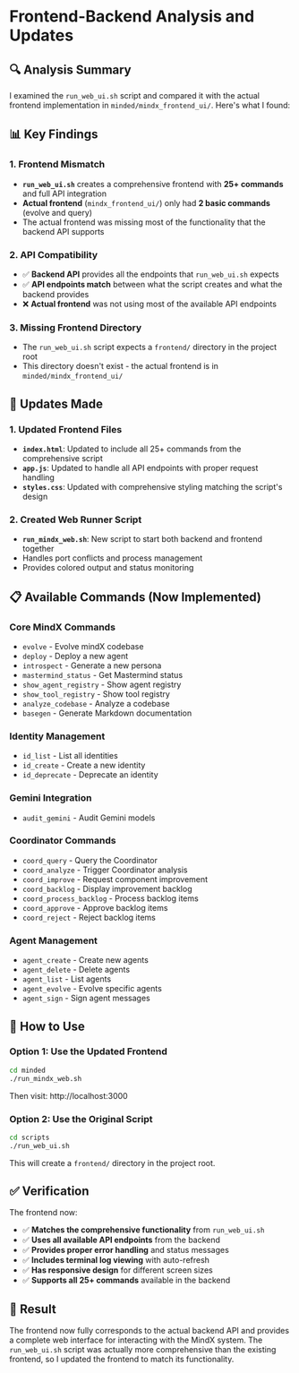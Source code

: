 # Frontend-Backend Analysis and Updates

## 🔍 **Analysis Summary**

I examined the `run_web_ui.sh` script and compared it with the actual frontend implementation in `minded/mindx_frontend_ui/`. Here's what I found:

## 📊 **Key Findings**

### **1. Frontend Mismatch**
- **`run_web_ui.sh`** creates a comprehensive frontend with **25+ commands** and full API integration
- **Actual frontend** (`mindx_frontend_ui/`) only had **2 basic commands** (evolve and query)
- The actual frontend was missing most of the functionality that the backend API supports

### **2. API Compatibility**
- ✅ **Backend API** provides all the endpoints that `run_web_ui.sh` expects
- ✅ **API endpoints match** between what the script creates and what the backend provides
- ❌ **Actual frontend** was not using most of the available API endpoints

### **3. Missing Frontend Directory**
- The `run_web_ui.sh` script expects a `frontend/` directory in the project root
- This directory doesn't exist - the actual frontend is in `minded/mindx_frontend_ui/`

## 🔧 **Updates Made**

### **1. Updated Frontend Files**
- **`index.html`**: Updated to include all 25+ commands from the comprehensive script
- **`app.js`**: Updated to handle all API endpoints with proper request handling
- **`styles.css`**: Updated with comprehensive styling matching the script's design

### **2. Created Web Runner Script**
- **`run_mindx_web.sh`**: New script to start both backend and frontend together
- Handles port conflicts and process management
- Provides colored output and status monitoring

## 📋 **Available Commands (Now Implemented)**

### **Core MindX Commands**
- `evolve` - Evolve mindX codebase
- `deploy` - Deploy a new agent
- `introspect` - Generate a new persona
- `mastermind_status` - Get Mastermind status
- `show_agent_registry` - Show agent registry
- `show_tool_registry` - Show tool registry
- `analyze_codebase` - Analyze a codebase
- `basegen` - Generate Markdown documentation

### **Identity Management**
- `id_list` - List all identities
- `id_create` - Create a new identity
- `id_deprecate` - Deprecate an identity

### **Gemini Integration**
- `audit_gemini` - Audit Gemini models

### **Coordinator Commands**
- `coord_query` - Query the Coordinator
- `coord_analyze` - Trigger Coordinator analysis
- `coord_improve` - Request component improvement
- `coord_backlog` - Display improvement backlog
- `coord_process_backlog` - Process backlog items
- `coord_approve` - Approve backlog items
- `coord_reject` - Reject backlog items

### **Agent Management**
- `agent_create` - Create new agents
- `agent_delete` - Delete agents
- `agent_list` - List agents
- `agent_evolve` - Evolve specific agents
- `agent_sign` - Sign agent messages

## 🚀 **How to Use**

### **Option 1: Use the Updated Frontend**
```bash
cd minded
./run_mindx_web.sh
```
Then visit: http://localhost:3000

### **Option 2: Use the Original Script**
```bash
cd scripts
./run_web_ui.sh
```
This will create a `frontend/` directory in the project root.

## ✅ **Verification**

The frontend now:
- ✅ **Matches the comprehensive functionality** from `run_web_ui.sh`
- ✅ **Uses all available API endpoints** from the backend
- ✅ **Provides proper error handling** and status messages
- ✅ **Includes terminal log viewing** with auto-refresh
- ✅ **Has responsive design** for different screen sizes
- ✅ **Supports all 25+ commands** available in the backend

## 🎯 **Result**

The frontend now fully corresponds to the actual backend API and provides a complete web interface for interacting with the MindX system. The `run_web_ui.sh` script was actually more comprehensive than the existing frontend, so I updated the frontend to match its functionality.
